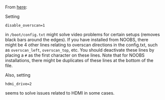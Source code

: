 From [here](https://github.com/petrockblog/RetroPie-Setup/issues/130#issuecomment-14105633):

Setting
```
disable_overscan=1
```
in `/boot/config.txt` might solve video problems for certain setups (removes black bars around the edges). If you have installed from NOOBS, there might be 4 other lines relating to overscan directions in the config.txt, such as `overscan_left`, `overscan_top`, etc. You should deactivate these lines by placing a `#` as the first character on these lines. Note that for NOOBS installations, there might be duplicates of these lines at the bottom of the file.

Also, setting
```
hdmi_drive=2
```
seems to solve issues related to HDMI in some cases.